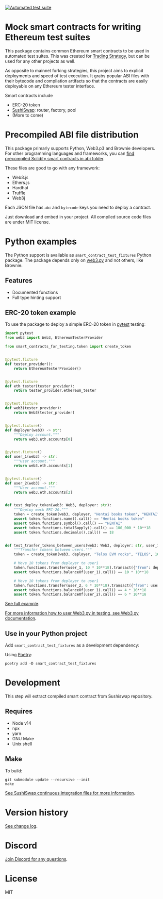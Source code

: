 [![Automated test suite](https://github.com/tradingstrategy-ai/smart-contracts-for-testing/actions/workflows/tests.yml/badge.svg)](https://github.com/tradingstrategy-ai/smart-contracts-for-testing/actions/workflows/tests.yml)

# Mock smart contracts for writing Ethereum test suites

This package contains common Ethereum smart contracts to be used in automated test suites. 
This was created for [Trading Strategy](https://tradingstrategy.ai), but can be used for any other 
projects as well.

As opposite to mainnet forking strategies, this project aims to explicit deployments and speed of test execution.
It grabs popular ABI files with their bytecode and compilation artifacts so that the contracts
are easily deployable on any Ethereum tester interface.

Smart contracts include 

* ERC-20 token
* [SushiSwap](https://github.com/sushiswap/sushiswap): router, factory, pool
* (More to come)

# Precompiled ABI file distribution

This package primarly supports Python, Web3.p3 and Brownie developers.
For other programming languages and frameworks,
you can [find precompiled Solidity smart contracts in abi folder](https://github.com/tradingstrategy-ai/smart-contracts-for-testing/tree/master/smart_contracts_for_testing/abi).

These files are good to go with any framework:
* Web3.js
* Ethers.js
* Hardhat
* Truffle
* Web3j

Each JSON file has `abi` and `bytecode` keys you need to deploy a contract.

Just download and embed in your project. All compiled source code files are under MIT license.

# Python examples

The Python support is available as `smart_contract_test_fixtures` Python package.
The package depends only on [web3.py](github.com/ethereum/web3.py) and not others, like Brownie.

## Features

* Documented functions
* Full type hinting support

## ERC-20 token example

To use the package to deploy a simple ERC-20 token in [pytest](https://docs.pytest.org/) testing: 

```python
import pytest
from web3 import Web3, EthereumTesterProvider

from smart_contracts_for_testing.token import create_token


@pytest.fixture
def tester_provider():
    return EthereumTesterProvider()


@pytest.fixture
def eth_tester(tester_provider):
    return tester_provider.ethereum_tester


@pytest.fixture
def web3(tester_provider):
    return Web3(tester_provider)


@pytest.fixture()
def deployer(web3) -> str:
    """Deploy account."""
    return web3.eth.accounts[0]


@pytest.fixture()
def user_1(web3) -> str:
    """User account."""
    return web3.eth.accounts[1]


@pytest.fixture()
def user_2(web3) -> str:
    """User account."""
    return web3.eth.accounts[2]


def test_deploy_token(web3: Web3, deployer: str):
    """Deploy mock ERC-20."""
    token = create_token(web3, deployer, "Hentai books token", "HENTAI", 100_000 * 10**18)
    assert token.functions.name().call() == "Hentai books token"
    assert token.functions.symbol().call() == "HENTAI"
    assert token.functions.totalSupply().call() == 100_000 * 10**18
    assert token.functions.decimals().call() == 18


def test_tranfer_tokens_between_users(web3: Web3, deployer: str, user_1: str, user_2: str):
    """Transfer tokens between users."""
    token = create_token(web3, deployer, "Telos EVM rocks", "TELOS", 100_000 * 10**18)

    # Move 10 tokens from deployer to user1
    token.functions.transfer(user_1, 10 * 10**18).transact({"from": deployer})
    assert token.functions.balanceOf(user_1).call() == 10 * 10**18

    # Move 10 tokens from deployer to user1
    token.functions.transfer(user_2, 6 * 10**18).transact({"from": user_1})
    assert token.functions.balanceOf(user_1).call() == 4 * 10**18
    assert token.functions.balanceOf(user_2).call() == 6 * 10**18
```

[See full example](https://github.com/tradingstrategy-ai/smart-contracts-for-testing/blob/master/tests/test_token.py).

[For more information how to user Web3.py in testing, see Web3.py documentation](https://web3py.readthedocs.io/en/stable/examples.html#contract-unit-tests-in-python).

## Use in your Python project

Add `smart_contract_test_fixtures` as a development dependency:

Using [Poetry](https://python-poetry.org/):

```shell
poetry add -D smart_contract_test_fixtures
```

# Development

This step will extract compiled smart contract from Sushiswap repository. 

## Requires

* Node v14 
* npx 
* yarn
* GNU Make
* Unix shell

## Make

To build:

```shell
git submodule update --recursive --init
make
```

[See SushiSwap continuous integration files for more information](https://github.com/sushiswap/sushiswap/blob/canary/.github/workflows/sushiswap.yml).

# Version history

[See change log](https://github.com/tradingstrategy-ai/smart-contracts-for-testing/blob/master/CHANGELOG.md).

# Discord

[Join Discord for any questions](https://tradingstrategy.ai/community).

# License 

MIT
